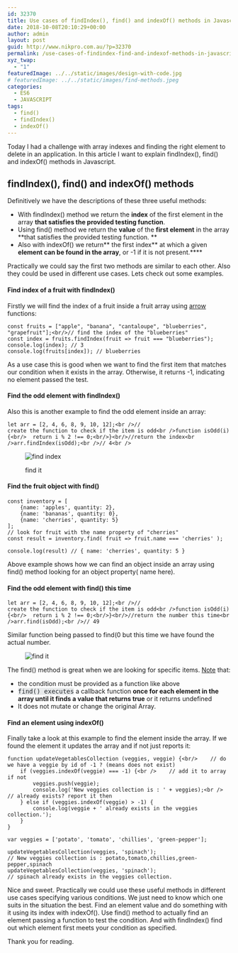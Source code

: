 ```yaml
---
id: 32370
title: Use cases of findIndex(), find() and indexOf() methods in Javascript ES6
date: 2018-10-08T20:10:29+00:00
author: admin
layout: post
guid: http://www.nikpro.com.au/?p=32370
permalink: /use-cases-of-findindex-find-and-indexof-methods-in-javascript-es6/
xyz_twap:
  - "1"
featuredImage: ../../static/images/design-with-code.jpg
# featuredImage: ../../static/images/find-methods.jpeg
categories:
  - ES6
  - JAVASCRIPT
tags:
  - find()
  - findIndex()
  - indexOf()
---
```

Today I had a challenge with array indexes and finding the right element to delete in an application. In this article I want to explain findIndex(), find() and indexOf() methods in Javascript.

## findIndex(), find() and indexOf() methods

Definitively we have the descriptions of these three useful methods:

  * With findIndex() method we return the **index** of the first element in the array **that satisfies the provided testing function**.
  * Using find() method we return the **value** of the **first element** in the array **that satisfies the provided testing function. **
  * Also with indexOf() we return** the first index** at which a given **element can be found in the array**, or -1 if it is not present.****

Practically we could say the first two methods are similar to each other. Also they could be used in different use cases. Lets check out some examples.

#### Find index of a fruit with findIndex()

Firstly we will find the index of a fruit inside a fruit array using [arrow](http://www.nikpro.com.au/some-arrow-function-benefits-with-examples-explained/) functions:


```
const fruits = ["apple", "banana", "cantaloupe", "blueberries", "grapefruit"];<br/>// find the index of the "blueberries"
const index = fruits.findIndex(fruit => fruit === "blueberries");
console.log(index); // 3
console.log(fruits[index]); // blueberries
```


As a use case this is good when we want to find the first item that matches our condition when it exists in the array. Otherwise, it returns -1, indicating no element passed the test.

#### Find the odd element with findIndex()

Also this is another example to find the odd element inside an array:


```
let arr = [2, 4, 6, 8, 9, 10, 12];<br />// create the function to check if the item is odd<br />function isOdd(i) {<br/>  return i % 2 !== 0;<br/>}<br/>//return the index<br />arr.findIndex(isOdd);<br />// 4<br />
```
<figure class="wp-block-image">

<img src="http://www.nikpro.com.aufind-index.png" alt="find index" class="wp-image-32372" srcset="http://testgatsby.localfind-index.png 1680w, http://testgatsby.localfind-index-300x113.png 300w, http://testgatsby.localfind-index-768x288.png 768w, http://testgatsby.localfind-index-1024x384.png 1024w, http://testgatsby.localfind-index-1568x588.png 1568w" sizes="(max-width: 1680px) 100vw, 1680px" /> <figcaption>find it</figcaption></figure> 

#### Find the fruit object with find()


```
const inventory = [
    {name: 'apples', quantity: 2},
    {name: 'bananas', quantity: 0},
    {name: 'cherries', quantity: 5}
];
// look for fruit with the name property of "cherries"
const result = inventory.find( fruit => fruit.name === 'cherries' );

console.log(result) // { name: 'cherries', quantity: 5 }
```


Above example shows how we can find an object inside an array using find() method looking for an object property( name here).

#### Find the odd element with find() this time


```
let arr = [2, 4, 6, 8, 9, 10, 12];<br />// create the function to check if the item is odd<br />function isOdd(i) {<br/>  return i % 2 !== 0;<br/>}<br/>//return the number this time<br />arr.find(isOdd);<br />// 49
```


Similar function being passed to find(0 but this time we have found the actual number.<figure class="wp-block-image">

<img src="http://www.nikpro.com.aufind-it.jpg" alt="find it" class="wp-image-32371" srcset="http://testgatsby.localfind-it.jpg 386w, http://testgatsby.localfind-it-300x239.jpg 300w" sizes="(max-width: 386px) 100vw, 386px" /> </figure> 

The find() method is great when we are looking for specific items. <a href="https://codeburst.io/learn-javascript-es6-array-find-array-findindex-7fe4f63c6974" target="_blank" rel="noopener noreferrer">Note</a> that:

  * the condition must be provided as a function like above
  * <span style="color: #23282d; font-family: Menlo, Consolas, monaco, monospace;"><span style="background-color: #e8eaeb;">find() executes</span></span> a callback function **once for each element in the array until it finds a value that returns true** or it returns undefined
  * It does not mutate or change the original Array.

#### Find an element using indexOf()

Finally take a look at this example to find the element inside the array. If we found the element it updates the array and if not just reports it:


```
function updateVegetablesCollection (veggies, veggie) {<br/>    // do we have a veggie by id of -1 ? (means does not exist)
    if (veggies.indexOf(veggie) === -1) {<br />    // add it to array if not
        veggies.push(veggie);
        console.log('New veggies collection is : ' + veggies);<br />    // already exists? report it then
    } else if (veggies.indexOf(veggie) > -1) {
        console.log(veggie + ' already exists in the veggies collection.');
    }
}

var veggies = ['potato', 'tomato', 'chillies', 'green-pepper'];

updateVegetablesCollection(veggies, 'spinach'); 
// New veggies collection is : potato,tomato,chillies,green-pepper,spinach
updateVegetablesCollection(veggies, 'spinach'); 
// spinach already exists in the veggies collection.
```


Nice and sweet. Practically we could use these useful methods in different use cases specifying various conditions. We just need to know which one suits in the situation the best. Find an element value and do something with it using its index with indexOf(). Use find() method to actually find an element passing a function to test the condition. And with findIndex() find out which element first meets your condition as specified. 

Thank you for reading.